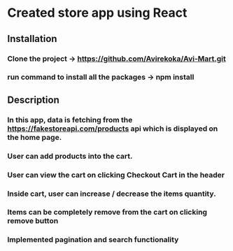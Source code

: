 # Created store app using React

## Installation

### Clone the project -> https://github.com/Avirekoka/Avi-Mart.git
### run command to install all the packages -> npm install 

## Description

### In this app, data is fetching from the https://fakestoreapi.com/products api which is displayed on the home page.
### User can add products into the cart. 
### User can view the cart on clicking Checkout Cart in the header
### Inside cart, user can increase / decrease the items quantity.
### Items can be completely remove from the cart on clicking remove button
### Implemented pagination and search functionality